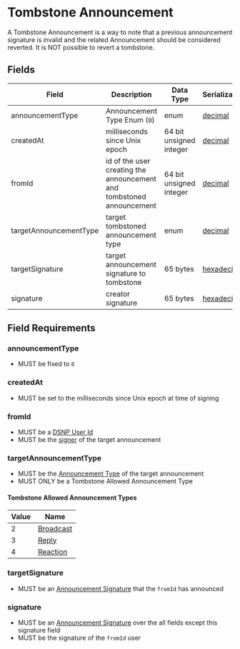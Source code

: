 # Tombstone Announcement

A Tombstone Announcement is a way to note that a previous announcement signature is invalid and the related Announcement should be considered reverted.
It is NOT possible to revert a tombstone.

## Fields

| Field | Description | Data Type | Serialization | Parquet Type | Bloom Filter |
| ----- | ----------- | --------- | ------------- | ------------ | ------------ |
| announcementType | Announcement Type Enum (`0`) | enum | [decimal](/DSNP/Serializations#decimal) | `INT32` | no |
| createdAt | milliseconds since Unix epoch | 64 bit unsigned integer | [decimal](/DSNP/Serializations#decimal) | `UINT_64` | no
| fromId | id of the user creating the announcement and tombstoned announcement | 64 bit unsigned integer | [decimal](/DSNP/Serializations#decimal) | `UINT_64` | YES
| targetAnnouncementType | target tombstoned announcement type | enum | [decimal](/DSNP/Serializations#decimal) | `INT32` | no |
| targetSignature | target announcement signature to tombstone | 65 bytes | [hexadecimal](/DSNP/Serializations#hexadecimal) | `BYTE_ARRAY` | YES
| signature | creator signature | 65 bytes | [hexadecimal](/DSNP/Serializations#hexadecimal) | `BYTE_ARRAY` | no

## Field Requirements

### announcementType

- MUST be fixed to `0`

### createdAt

- MUST be set to the milliseconds since Unix epoch at time of signing

### fromId

- MUST be a [DSNP User Id](/DSNP/Identifiers#dsnp-user-id)
- MUST be the [signer](/DSNP/Signatures) of the target announcement

### targetAnnouncementType

- MUST be the [Announcement Type](/DSNP/Announcements#announcement-types) of the target announcement
- MUST ONLY be a Tombstone Allowed Announcement Type

#### Tombstone Allowed Announcement Types

| Value | Name |
|------ | ---- |
| 2 | [Broadcast](/Announcement/Types/Broadcast) |
| 3 | [Reply](/Announcement/Types/Reply) |
| 4 | [Reaction](/Announcement/Types/Reaction) |

### targetSignature

- MUST be an [Announcement Signature](/DSNP/Signatures) that the `fromId` has announced

### signature

- MUST be an [Announcement Signature](/DSNP/Signatures) over the all fields except this signature field
- MUST be the signature of the `fromId` user
